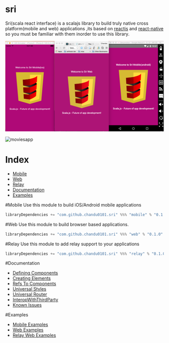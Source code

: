 # sri

Sri(scala react interface) is a scalajs library to build truly native cross platform(mobile and web) applications ,its based on [reactjs](http://facebook.github.io/react/) and [react-native](https://facebook.github.io/react-native/) so you must be familiar with them inorder to use this library.


![sri](/docs/sri.png)

![moviesapp](/docs/moviesapp.gif)

# Index 
- [Mobile](#mobile)
- [Web](#web)
- [Relay](#relay)
- [Documentation](#documentation)
- [Examples](#examples)

#Mobile
Use this module to build iOS/Android mobile applications

```scala
libraryDependencies += "com.github.chandu0101.sri" %%% "mobile" % "0.1.0"
```

#Web
Use this module to build browser based applications.

```scala
libraryDependencies += "com.github.chandu0101.sri" %%% "web" % "0.1.0"
```

#Relay
Use this module to add relay support to your applications
```scala
libraryDependencies += "com.github.chandu0101.sri" %%% "relay" % "0.1.0"
```
#Documentation

 - [Defining Components](/docs/DefiningComponents.md)
 - [Creating Elements](/docs/CreatingElements.md)
 - [Refs To Components](/docs/RefsToComponents.md)
 - [Universal Styles](/docs/UniversalStyles.md)
 - [Universal Router](/docs/UniversalRouter.md)
 - [InteropWithThirdParty](/docs/InteropWithThirdParty.md)
 - [Known Issues](/docs/KnownIssues.md)
 
#Examples
  - [Mobile Examples](/mobile-examples)
  - [Web Examples](/web-examples)
  - [Relay Web Examples](/relay-web-examples)